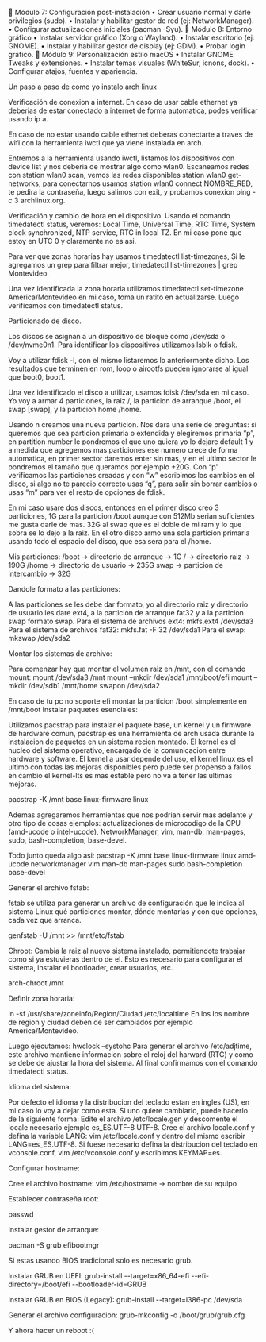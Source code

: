 🔹 Módulo 7: Configuración post-instalación
    • Crear usuario normal y darle privilegios (sudo).
    • Instalar y habilitar gestor de red (ej: NetworkManager).
    • Configurar actualizaciones iniciales (pacman -Syu).
🔹 Módulo 8: Entorno gráfico
    • Instalar servidor gráfico (Xorg o Wayland).
    • Instalar escritorio (ej: GNOME).
    • Instalar y habilitar gestor de display (ej: GDM).
    • Probar login gráfico.
🔹 Módulo 9: Personalización estilo macOS
    • Instalar GNOME Tweaks y extensiones.
    • Instalar temas visuales (WhiteSur, icnons, dock).
    • Configurar atajos, fuentes y apariencia.


Un paso a paso de como yo instalo arch linux

Verificación de conexion a internet.
En caso de usar cable ethernet ya deberias de estar conectado a internet de forma automatica, podes verificar usando ip a.

En caso de no estar usando cable ethernet deberas conectarte a traves de wifi con la herramienta iwctl que ya viene instalada en arch. 

Entremos a la herramienta usando iwctl, listamos los dispositivos con device list y nos deberia de mostrar algo como wlan0. Escaneamos redes con station wlan0 scan, vemos las redes disponibles station wlan0 get-networks, para conectarnos usamos station wlan0 connect NOMBRE_RED, te pedira la contraseña, luego salimos con exit, y probamos conexion ping -c 3 archlinux.org.


Verificación y cambio de hora en el dispositivo.
Usando el comando timedatectl status, veremos: Local Time, Universal Time, RTC Time, System clock synchronized, NTP service, RTC in local TZ.
En mi caso pone que estoy en UTC 0 y claramente no es asi. 

Para ver que zonas horarias hay usamos timedatectl list-timezones, Si le agregamos un grep para filtrar mejor, timedatectl list-timezones | grep Montevideo.

Una vez identificada la zona horaria utilizamos timedatectl set-timezone America/Montevideo en mi caso, toma un ratito en actualizarse. Luego verificamos con timedatectl status.

Particionado de disco.

Los discos se asignan a un dispositivo de bloque como /dev/sda o /dev/nvme0n1. Para identificar los dispositivos utilizamos lsblk o fdisk.

Voy a utilizar fdisk -l, con el mismo listaremos lo anteriormente dicho. Los resultados que terminen en rom, loop o airootfs pueden ignorarse al igual que boot0, boot1.

Una vez identificado el disco a utilizar, usamos fdisk /dev/sda en mi caso. Yo voy a armar 4 particiones, la raiz /, la particion de arranque /boot, el swap [swap], y la particion home /home.

Usando n creamos una nueva particion. Nos dara una serie de preguntas: si queremos que sea particion primaria o extendida y elegiremos primaria “p”, en partition number le pondremos el que uno quiera yo lo dejare default 1 y a medida que agregemos mas particiones ese numero crece de forma automatica, en primer sector daremos enter sin mas, y en el ultimo sector le pondremos el tamaño que queramos por ejemplo +20G. Con “p” verificamos las particiones creadas y con “w” escribimos los cambios en el disco, si algo no te parecio correcto usas “q”, para salir sin borrar cambios o usas “m” para ver el resto de opciones de fdisk.

En mi caso usare dos discos, entonces en el primer disco creo 3 particiones, 1G para la particion /boot aunque con 512Mb serian suficientes me gusta darle de mas. 32G al swap que es el doble de mi ram y lo que sobra se lo dejo a la raiz. En el otro disco armo una sola particion primaria usando todo el espacio del disco, que esa sera para el /home.

Mis particiones:
/boot → directorio de arranque → 1G
​/ → directorio raiz → 190G
/home → directorio de usuario → 235G 
swap → particion de intercambio → 32G

Dandole formato a las particiones: 

A las particiones se les debe dar formato, yo al directorio raiz y directorio de usuario les dare ext4, a la particion de arranque fat32 y a la particion swap formato swap.
Para el sistema de archivos ext4:
mkfs.ext4 /dev/sda3
Para el sistema de archivos fat32:
mkfs.fat -F 32 /dev/sda1
Para el swap:
mkswap /dev/sda2

Montar los sistemas de archivo: 

Para comenzar hay que montar el volumen raiz en /mnt, con el  comando mount:
mount /dev/sda3 /mnt
mount –mkdir /dev/sda1 /mnt/boot/efi
mount –mkdir /dev/sdb1 /mnt/home
swapon /dev/sda2

En caso de tu pc no soporte efi montar la particion /boot simplemente en /mnt/boot
Instalar paquetes esenciales:

Utilizamos pacstrap para instalar el paquete base, un kernel y un firmware de hardware comun, pacstrap es una herramienta de arch usada durante la instalacion de paquetes en un sistema recien montado.
El kernel es el nucleo del sistema operativo, encargado de la comunicacion entre hardware y software.
El kernel a usar depende del uso, el kernel linux es el ultimo con todas las mejoras disponibles pero puede ser propenso a fallos en cambio el kernel-lts es mas estable pero no va a tener las ultimas mejoras.

pacstrap -K /mnt base linux-firmware linux

Ademas agregaremos herramientas que nos podrian servir mas adelante y otro tipo de cosas ejemplos: actualizaciones de microcodigo de la CPU (amd-ucode o intel-ucode), NetworkManager, vim, man-db, man-pages, sudo, bash-completion, base-devel. 

Todo junto queda algo asi: 
pacstrap -K /mnt base linux-firmware linux amd-ucode networkmanager vim man-db man-pages sudo bash-completion base-devel

Generar el archivo fstab:

fstab se utiliza para generar un archivo de configuración que le indica al sistema Linux qué particiones montar, dónde montarlas y con qué opciones, cada vez que arranca.

genfstab -U /mnt >> /mnt/etc/fstab

Chroot:
Cambia la raiz al nuevo sistema instalado, permitiendote trabajar como si ya estuvieras dentro de el. Esto es necesario para configurar el sistema, instalar el bootloader, crear usuarios, etc.

arch-chroot /mnt

Definir zona horaria:

ln -sf /usr/share/zoneinfo/Region/Ciudad /etc/localtime
En los los nombre de region y ciudad deben de ser cambiados por ejemplo America/Montevideo.

Luego ejecutamos:
hwclock –systohc
Para generar el archivo /etc/adjtime, este archivo mantiene informacion sobre el reloj del harward (RTC) y como se debe de ajustar la hora del sistema. Al final confirmamos con el comando timedatectl status.

Idioma del sistema:

Por defecto el idioma y la distribucion del teclado estan en ingles (US), en mi caso lo voy a dejar como esta. Si uno quiere cambiarlo, puede hacerlo de la siguiente forma:
Edite el archivo /etc/locale.gen y descomente el locale necesario ejemplo es_ES.UTF-8 UTF-8.
Cree el archivo locale.conf y defina la variable LANG: vim /etc/locale.conf  y dentro del mismo escribir LANG=es_ES.UTF-8.
Si fuese necesario defina la distribucion del teclado en vconsole.conf,  vim /etc/vconsole.conf y escribimos KEYMAP=es.

Configurar hostname:

Cree el archivo hostname:
vim /etc/hostname → nombre de su equipo

Establecer contraseña root:

passwd

Instalar gestor de arranque:

pacman -S grub efibootmgr

Si estas usando BIOS tradicional solo es necesario grub.

Instalar GRUB en UEFI:
grub-install --target=x86_64-efi --efi-directory=/boot/efi --bootloader-id=GRUB

Instalar GRUB en BIOS (Legacy):
grub-install --target=i386-pc /dev/sda

Generar el archivo configuracion: 
grub-mkconfig -o /boot/grub/grub.cfg

Y ahora hacer un reboot :(
